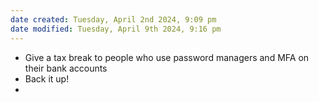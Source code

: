 ```yaml
---
date created: Tuesday, April 2nd 2024, 9:09 pm
date modified: Tuesday, April 9th 2024, 9:16 pm
---
```


- Give a tax break to people who use password managers and MFA on their bank accounts
- Back it up!
- 